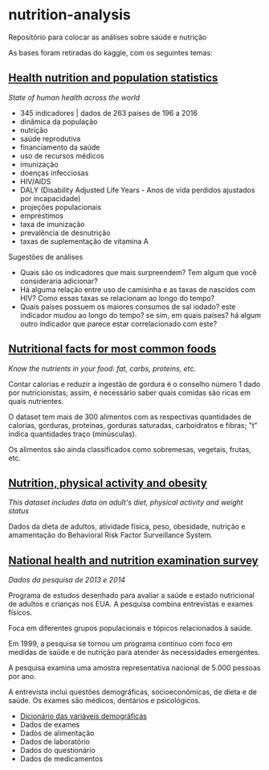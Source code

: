 # nutrition-analysis
Repositório para colocar as análises sobre saúde e nutrição

As bases foram retiradas do kaggle, com os seguintes temas:

## [Health nutrition and population statistics](https://www.kaggle.com/datasets/theworldbank/health-nutrition-and-population-statistics)
*State of human health across the world*

- 345 indicadores | dados de 263 países de 196 a 2016
- dinâmica da população
- nutrição
- saúde reprodutiva
- financiamento da saúde
- uso de recursos médicos
- imunização
- doenças infecciosas
- HIV/AIDS
- DALY (Disability Adjusted Life Years - Anos de vida perdidos ajustados por incapacidade)
- projeções populacionais
- empréstimos
- taxa de imunização
- prevalência de desnutrição
- taxas de suplementação de vitamina A

Sugestões de análises
- Quais são os indicadores que mais surpreendem? Tem algum que você consideraria adicionar?
- Há alguma relação entre uso de camisinha e as taxas de nascidos com HIV? Como essas taxas se relacionam ao longo do tempo?
- Quais países possuem os maiores consumos de sal iodado? este indicador mudou ao longo do tempo? se sim, em quais países? há algum outro indicador que parece estar correlacionado com este?

## [Nutritional facts for most common foods](https://www.kaggle.com/datasets/niharika41298/nutrition-details-for-most-common-foods)
*Know the nutrients in your food: fat, carbs, proteins, etc.*

Contar calorias e reduzir a ingestão de gordura é o conselho número 1 dado por nutricionistas; assim, é necessário saber quais comidas são ricas em quais nutrientes.

O dataset tem mais de 300 alimentos com as respectivas quantidades de calorias, gorduras, proteínas, gorduras saturadas, carboidratos e fibras; "t" indica quantidades traço (minúsculas).

Os alimentos são ainda classificados como sobremesas, vegetais, frutas, etc.

## [Nutrition, physical activity and obesity](https://www.kaggle.com/datasets/mattop/nutrition-physical-activity-and-obesity)
*This dataset includes data on adult's diet, physical activity and weight status*

Dados da dieta de adultos, atividade física, peso, obesidade, nutrição e amamentação do Behavioral Risk Factor Surveillance System.

## [National health and nutrition examination survey](https://www.kaggle.com/datasets/cdc/national-health-and-nutrition-examination-survey)
*Dados da pesquisa de 2013 e 2014*

Programa de estudos desenhado para avaliar a saúde e estado nutricional de adultos e crianças nos EUA. A pesquisa combina entrevistas e exames físicos. 

Foca em diferentes grupos populacionais e tópicos relacionados à saúde. 

Em 1999, a pesquisa se tornou um programa contínuo com foco em medidas de saúde e de nutrição para atender às necessidades emergentes. 

A pesquisa examina uma amostra representativa nacional de 5.000 pessoas por ano.

A entrevista inclui questões demográficas, socioeconômicas, de dieta e de saúde. Os exames são médicos, dentários e psicológicos.

- [Dicionário das variáveis demográficas](https://wwwn.cdc.gov/Nchs/Nhanes/Search/variablelist.aspx?Component=Demographics&CycleBeginYear=2013)
- Dados de exames
- Dados de alimentação
- Dados de laboratório
- Dados do questionário
- Dados de medicamentos
